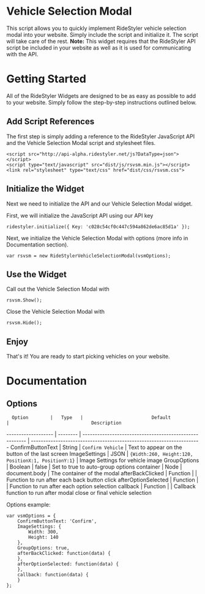 # Vehicle Selection Modal
This script allows you to quickly implement RideStyler vehicle selection modal into your website. Simply include the script and initialize it. The script will take care of the rest.
**Note:** This widget requires that the RideStyler API script be included in your website as well as it is used for communicating with the API.
# Getting Started
All of the RideStyler Widgets are designed to be as easy as possible to add to your website. Simply follow the step-by-step instructions outlined below.
## Add Script References
The first step is simply adding a reference to the RideStyler JavaScript API and the Vehicle Selection Modal script and stylesheet files.
```
<script src="http://api-alpha.ridestyler.net/js?DataType=json"></script>
<script type="text/javascript" src="dist/js/rsvsm.min.js"></script>
<link rel="stylesheet" type="text/css" href="dist/css/rsvsm.css">
```
## Initialize the Widget
Next we need to initialize the API and our Vehicle Selection Modal widget.

First, we will initialize the JavaScript API using our API key
```
ridestyler.initialize({ Key: 'c028c54cf0c447c594a862de6ac85d1a' });
```

Next, we initialize the Vehicle Selection Modal with options (more info in Documentation section).
```
var rsvsm = new RideStylerVehicleSelectionModal(vsmOptions);
```
## Use the Widget
Call out the Vehicle Selection Modal with
```
rsvsm.Show();
```
Close the Vehicle Selection Modal with
```
rsvsm.Hide();
```


## Enjoy
That's it! You are ready to start picking vehicles on your website.

# Documentation

## Options
      Option        |   Type   |                         Default                         |                              Description
------------------- | -------- | ------------------------------------------------------- | ---------------------------------------------------------------------
ConfirmButtonText   | String   | ```Confirm Vehicle```                                   | Text to appear on the button of the last screen
ImageSettings       | JSON     | ```{Width:260, Height:120, PositionX:1, PositionY:1}``` | Image Settings for vehicle image
GroupOptions        | Boolean  | false                                                   | Set to true to auto-group options
container           | Node     | document.body                                           | The container of the modal
afterBackClicked    | Function |                                                         | Function to run after each back button click
afterOptionSelected | Function |                                                         | Function to run after each option selection
callback            | Function |                                                         | Callback function to run after modal close or final vehicle selection

Options example:
```
var vsmOptions = {
    ConfirmButtonText: 'Confirm',
    ImageSettings: {
        Width: 300,
        Height: 140
    },
    GroupOptions: true,
    afterBackClicked: function(data) {
    },
    afterOptionSelected: function(data) {
    },
    callback: function(data) {
    }
};
```
